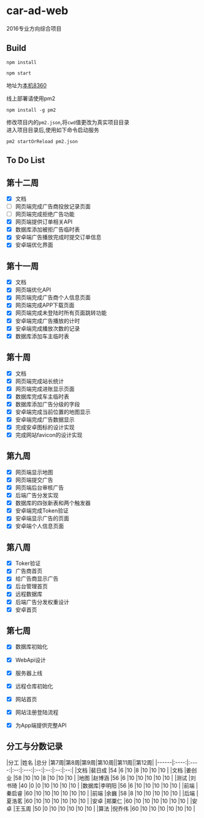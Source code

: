 # car-ad-web

2016专业方向综合项目

## Build
```
npm install

npm start
```
地址为[本机8360](http://127.0.0.1:8360)  

线上部署请使用pm2
```
npm install -g pm2
```
修改项目内的`pm2.json`,将`cwd`值更改为真实项目目录  
进入项目目录后,使用如下命令启动服务
```
pm2 startOrReload pm2.json
```

## To Do List
## 第十二周
- [x] 文档
- [ ] 网页端完成广告商投放记录页面
- [ ] 网页端完成拒绝广告功能
- [x] 网页端提供订单相关API
- [x] 数据库添加被拒广告临时表
- [x] 安卓端广告播放完成时提交订单信息
- [x] 安卓端优化界面

## 第十一周
- [x] 文档
- [x] 网页端优化API
- [x] 网页端完成广告商个人信息页面
- [x] 网页端完成APP下载页面
- [x] 网页端完成未登陆时所有页面跳转功能
- [x] 安卓端完成广告播放的计时
- [x] 安卓端完成播放次数的记录 
- [x] 数据库添加车主临时表

## 第十周
- [x] 文档
- [x] 网页端完成站长统计
- [x] 网页端完成进账显示页面
- [x] 数据库完成车主临时表
- [x] 数据库添加广告分级的字段
- [x] 安卓端完成当前位置的地图显示
- [x] 安卓端完成广告数据显示
- [x] 完成安卓图标的设计实现
- [x] 完成网站favicon的设计实现

## 第九周
- [x] 网页端显示地图
- [x] 网页端提交广告 
- [x] 网页端后台审核广告
- [x] 后端广告分发实现 
- [x] 数据库的四张新表和两个触发器
- [x] 安卓端完成Token验证
- [x] 安卓端显示广告的页面
- [x] 安卓端个人信息页面

## 第八周
- [x] Toker验证
- [x] 广告商首页
- [x] 给广告商显示广告
- [x] 后台管理首页
- [x] 远程数据库
- [x] 后端广告分发权重设计
- [x] 安卓首页

## 第七周
- [x] 数据库初始化
- [x] WebApi设计
- [x] 服务器上线
- [x] 远程仓库初始化
- [x] 网站首页
- [x] 网站注册登陆流程
- [x] 为App端提供完整API



## 分工与分数记录

|分工  |姓名   |总分  |第7周|第8周|第9周|第10周||第11周||第12周|
|------|:----:|:----:|:--:|:---:|:--:|:--:|:--:|:--:|
|文档  |裴日成 |54    |6   |10   |8   |10  |10  |10  |
|文档  |姜创业 |58    |10  |10   |8   |10  |10  |10  |
|地图  |赵博涵 |56    |6   |10   |10  |10  |10  |10  |
|测试  |刘书琦 |40    |0   |0    |10  |10  |10  |10  |
|数据库|李明阳 |56    |6   |10   |10  |10  |10  |10  |
|前端  |秦启睿 |60    |10  |10   |10  |10  |10  |10  |
|前端  |余巍   |58    |8   |10   |10  |10  |10  |10  |
|后端  |夏浩茗 |60    |10  |10   |10  |10  |10  |10  | 
|安卓  |郑粟仁 |60    |10  |10   |10  |10  |10  |10  |
|安卓  |王玉周 |50    |0   |10   |10  |10  |10  |10  |
|算法  |倪乔伟 |60    |10  |10   |10  |10  |10  |10  |
